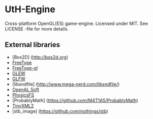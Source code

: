 UtH-Engine
==========

Cross-platform OpenGL(ES) game-engine.
Licensed under MIT. See LICENSE -file for more details.


External libraries
-------

* [Box2D] (http://box2d.org)
* [FreeType](http://www.freetype.org/)
* [FreeType-gl](https://github.com/rougier/freetype-gl)
* [GLEW](http://glew.sourceforge.net/)
* [GLFW](http://www.glfw.org/)
* [libsndfile] (http://www.mega-nerd.com/libsndfile/)
* [OpenAL Soft](http://kcat.strangesoft.net/openal.html)
* [PhysicsFS](https://icculus.org/physfs/)
* [ProbablyMath] (https://github.com/M4T1A5/ProbablyMath)
* [TinyXML2](http://www.grinninglizard.com/tinyxml2/index.html)
* [stb_image] (https://github.com/nothings/stb)

